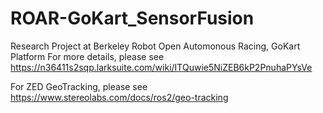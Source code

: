 # ROAR-GoKart_SensorFusion
Research Project at Berkeley Robot Open Automonous Racing, GoKart Platform
For more details, please see
https://n36411s2sqp.larksuite.com/wiki/ITQuwie5NiZEB6kP2PnuhaPYsVe

For ZED GeoTracking, please see
https://www.stereolabs.com/docs/ros2/geo-tracking
